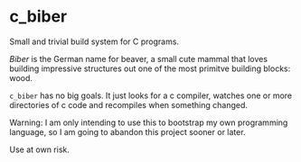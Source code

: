 # c_biber
Small and trivial build system for C programs.

_Biber_ is the German name for beaver, a small cute mammal that loves building impressive structures out one of the most primitve building blocks: wood.

`c_biber` has no big goals. It just looks for a c compiler, watches one or more directories of c code and recompiles when something changed.

Warning: I am only intending to use this to bootstrap my own programming language, so I am going to abandon this project sooner or later.

Use at own risk.
